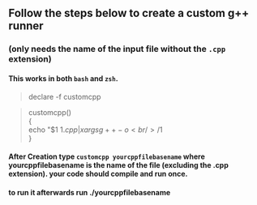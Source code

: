 ## Follow the steps below to create a custom g++ runner 
### (only needs the name of the input file without the `.cpp` extension)

#### This works in both `bash` and `zsh`. 

> declare -f customcpp

> customcpp()<br/>
> {<br/>
> echo "$1 $1.cpp | xargs g++ -o 
> <br/>/$1
> <br/>}


#### After Creation type `customcpp yourcppfilebasename` where yourcppfilebasename is the name of the file (excluding the .cpp extension). your code should compile and run once.
#### to run it afterwards run ./yourcppfilebasename











    
    
 
 
 
